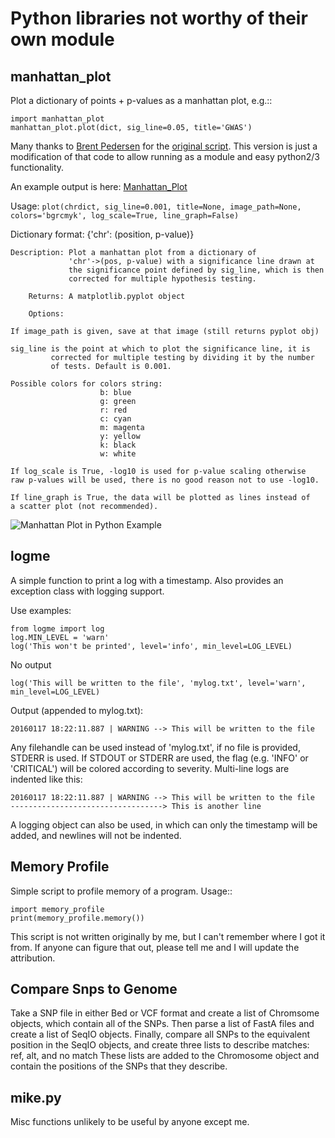 Python libraries not worthy of their own module
===============================================

manhattan_plot
--------------

Plot a dictionary of points + p-values as a manhattan plot, e.g.::

    import manhattan_plot
    manhattan_plot.plot(dict, sig_line=0.05, title='GWAS')

Many thanks to [Brent Pedersen](https://github.com/brentp) for the [original script](https://github.com/brentp/bio-playground/blob/master/plots/manhattan-plot.py). This version is just a modification of that code to allow running as a module and easy python2/3 functionality.

An example output is here: [Manhattan_Plot](https://nbviewer.jupyter.org/github/MikeDacre/mike_tools/blob/master/python/Manhattan_Plot.ipynb)

Usage: `plot(chrdict, sig_line=0.001, title=None, image_path=None, colors='bgrcmyk', log_scale=True, line_graph=False)`

Dictionary format: {'chr': (position, p-value)}

    Description: Plot a manhattan plot from a dictionary of
                 'chr'->(pos, p-value) with a significance line drawn at
                 the significance point defined by sig_line, which is then
                 corrected for multiple hypothesis testing.

        Returns: A matplotlib.pyplot object

        Options:

    If image_path is given, save at that image (still returns pyplot obj)

    sig_line is the point at which to plot the significance line, it is
             corrected for multiple testing by dividing it by the number
             of tests. Default is 0.001.

    Possible colors for colors string:
                        b: blue
                        g: green
                        r: red
                        c: cyan
                        m: magenta
                        y: yellow
                        k: black
                        w: white

    If log_scale is True, -log10 is used for p-value scaling otherwise
    raw p-values will be used, there is no good reason not to use -log10.

    If line_graph is True, the data will be plotted as lines instead of
    a scatter plot (not recommended).

![Manhattan Plot in Python Example](http://i.imgur.com/rC3AmgQ.png)

logme
-----

A simple function to print a log with a timestamp. Also provides an exception class with logging support.

Use examples:

    from logme import log
    log.MIN_LEVEL = 'warn'
    log('This won't be printed', level='info', min_level=LOG_LEVEL)
  
No output

    log('This will be written to the file', 'mylog.txt', level='warn', min_level=LOG_LEVEL)

Output (appended to mylog.txt):

    20160117 18:22:11.887 | WARNING --> This will be written to the file

Any filehandle can be used instead of 'mylog.txt', if no file is provided, STDERR is used. If STDOUT or STDERR are used, the flag (e.g. 'INFO' or 'CRITICAL') will be colored according to severity. Multi-line logs are indented like this:

    20160117 18:22:11.887 | WARNING --> This will be written to the file
    ----------------------------------> This is another line

A logging object can also be used, in which can only the timestamp will be added, and newlines will not be indented.

Memory Profile
--------------
Simple script to profile memory of a program. Usage::

    import memory_profile
    print(memory_profile.memory())

This script is not written originally by me, but I can't remember where I got it from. If anyone can figure that out, please tell me and I will update the attribution.


Compare Snps to Genome
----------------------
Take a SNP file in either Bed or VCF format and create a list of Chromsome objects, which contain all of the SNPs.
Then parse a list of FastA files and create a list of SeqIO objects.
Finally, compare all SNPs to the equivalent position in the SeqIO objects, and create three lists to describe matches:
    ref, alt, and no match
These lists are added to the Chromosome object and contain the positions of the SNPs that they describe.

mike.py
-------

Misc functions unlikely to be useful by anyone except me.
